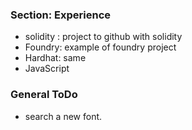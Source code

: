 ### Section: Experience
 - solidity : project to github with solidity
 - Foundry: example of foundry project
 - Hardhat: same 
 - JavaScript


### General ToDo
 - search a new font.